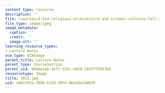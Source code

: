 ```yaml
---
content_type: resource
description: ''
file: /courses/4-614-religious-architecture-and-islamic-cultures-fall-2002/c861f43a208bb158307d0be10e140659_3011.jpg
file_type: image/jpeg
image_metadata:
  caption: ''
  credit: ''
  image-alt: ''
learning_resource_types:
- Lecture Notes
ocw_type: OCWImage
parent_title: Lecture Notes
parent_type: CourseSection
parent_uid: 68abeaab-4eff-532c-e858-18d3ffb567bd
resourcetype: Image
title: 3011.jpg
uid: c861f43a-208b-b158-307d-0be10e140659
---
```

